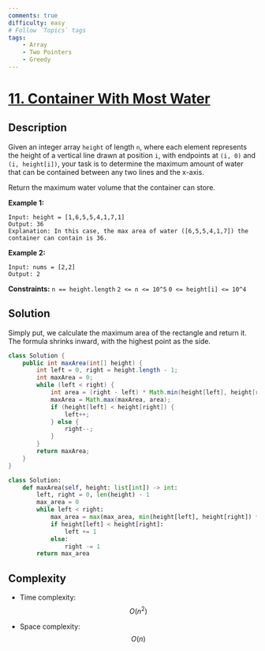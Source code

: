 ```yaml
---
comments: true
difficulty: easy
# Follow `Topics` tags
tags:
    - Array
    - Two Pointers
    - Greedy
---
```


# [11. Container With Most Water](https://leetcode.com/problems/container-with-most-water/description/)

## Description

Given an integer array `height` of length `n`, where each element represents the height of a vertical line drawn at position `i`, with endpoints at `(i, 0)` and `(i, height[i])`, your task is to determine the maximum amount of water that can be contained between any two lines and the x-axis.

Return the maximum water volume that the container can store.

**Example 1:**
```
Input: height = [1,6,5,5,4,1,7,1]
Output: 36
Explanation: In this case, the max area of water ([6,5,5,4,1,7]) the container can contain is 36.
```

**Example 2:**
```
Input: nums = [2,2]
Output: 2
```


**Constraints:**
`n == height.length`
`2 <= n <= 10^5`
`0 <= height[i] <= 10^4`

## Solution

Simply put, we calculate the maximum area of ​​the rectangle and return it. The formula shrinks inward, with the highest point as the side.

```java
class Solution {
    public int maxArea(int[] height) {
        int left = 0, right = height.length - 1;
        int maxArea = 0;
        while (left < right) {
            int area = (right - left) * Math.min(height[left], height[right]);
            maxArea = Math.max(maxArea, area);
            if (height[left] < height[right]) {
                left++;
            } else {
                right--;
            }
        }
        return maxArea;
    }
}
```

```python
class Solution:
    def maxArea(self, height: list[int]) -> int:
        left, right = 0, len(height) - 1
        max_area = 0
        while left < right:
            max_area = max(max_area, min(height[left], height[right]) * (right - left))
            if height[left] < height[right]:
                left += 1
            else:
                right -= 1
        return max_area
```


## Complexity

- Time complexity: $$O(n^2)$$
<!-- Add time complexity here, e.g. $$O(n)$$ -->

- Space complexity: $$O(n)$$
<!-- Add space complexity here, e.g. $$O(n)$$ -->

